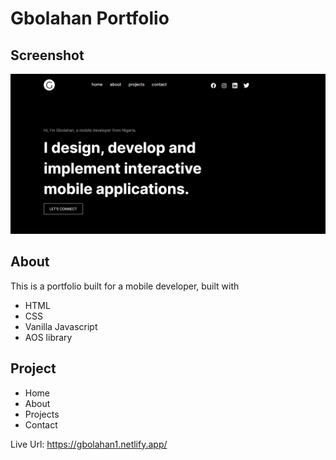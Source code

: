 # Gbolahan Portfolio

## Screenshot
![](./assets/screenshot.png)

## About
This is a portfolio built for a mobile developer, built with 
- HTML
- CSS
- Vanilla Javascript
- AOS library

## Project 
- Home 
- About 
- Projects 
- Contact

Live Url: https://gbolahan1.netlify.app/